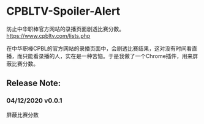 # CPBLTV-Spoiler-Alert
防止中华职棒官方网站的录播页面剧透比赛分数。https://www.cpbltv.com/lists.php

在中华职棒CPBL的官方网站的录播页面中，会剧透比赛结果，这对没有时间看直播，而只能看录播的人，实在是一种苦恼。于是我做了一个Chrome插件，用来屏蔽比赛分数。

## Release Note:

### 04/12/2020 v0.0.1

屏蔽比赛分数
